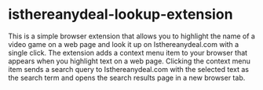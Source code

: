 # isthereanydeal-lookup-extension
 This is a simple browser extension that allows you to highlight the name of a video game on a web page and look it up on Isthereanydeal.com with a single click. The extension adds a context menu item to your browser that appears when you highlight text on a web page. Clicking the context menu item sends a search query to Isthereanydeal.com with the selected text as the search term and opens the search results page in a new browser tab.
